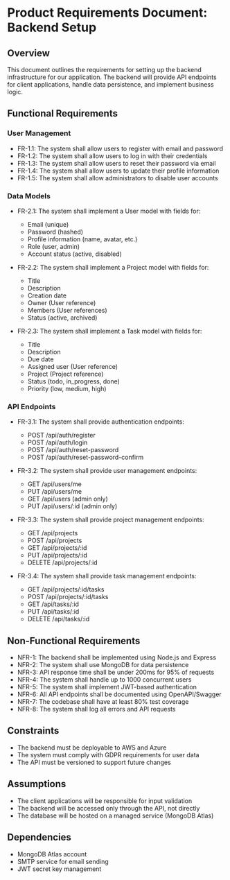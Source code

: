 # Product Requirements Document: Backend Setup

## Overview

This document outlines the requirements for setting up the backend infrastructure for our application. The backend will provide API endpoints for client applications, handle data persistence, and implement business logic.

## Functional Requirements

### User Management

- FR-1.1: The system shall allow users to register with email and password
- FR-1.2: The system shall allow users to log in with their credentials
- FR-1.3: The system shall allow users to reset their password via email
- FR-1.4: The system shall allow users to update their profile information
- FR-1.5: The system shall allow administrators to disable user accounts

### Data Models

- FR-2.1: The system shall implement a User model with fields for:
  - Email (unique)
  - Password (hashed)
  - Profile information (name, avatar, etc.)
  - Role (user, admin)
  - Account status (active, disabled)

- FR-2.2: The system shall implement a Project model with fields for:
  - Title
  - Description
  - Creation date
  - Owner (User reference)
  - Members (User references)
  - Status (active, archived)

- FR-2.3: The system shall implement a Task model with fields for:
  - Title
  - Description
  - Due date
  - Assigned user (User reference)
  - Project (Project reference)
  - Status (todo, in_progress, done)
  - Priority (low, medium, high)

### API Endpoints

- FR-3.1: The system shall provide authentication endpoints:
  - POST /api/auth/register
  - POST /api/auth/login
  - POST /api/auth/reset-password
  - POST /api/auth/reset-password-confirm

- FR-3.2: The system shall provide user management endpoints:
  - GET /api/users/me
  - PUT /api/users/me
  - GET /api/users (admin only)
  - PUT /api/users/:id (admin only)

- FR-3.3: The system shall provide project management endpoints:
  - GET /api/projects
  - POST /api/projects
  - GET /api/projects/:id
  - PUT /api/projects/:id
  - DELETE /api/projects/:id

- FR-3.4: The system shall provide task management endpoints:
  - GET /api/projects/:id/tasks
  - POST /api/projects/:id/tasks
  - GET /api/tasks/:id
  - PUT /api/tasks/:id
  - DELETE /api/tasks/:id

## Non-Functional Requirements

- NFR-1: The backend shall be implemented using Node.js and Express
- NFR-2: The system shall use MongoDB for data persistence
- NFR-3: API response time shall be under 200ms for 95% of requests
- NFR-4: The system shall handle up to 1000 concurrent users
- NFR-5: The system shall implement JWT-based authentication
- NFR-6: All API endpoints shall be documented using OpenAPI/Swagger
- NFR-7: The codebase shall have at least 80% test coverage
- NFR-8: The system shall log all errors and API requests

## Constraints

- The backend must be deployable to AWS and Azure
- The system must comply with GDPR requirements for user data
- The API must be versioned to support future changes

## Assumptions

- The client applications will be responsible for input validation
- The backend will be accessed only through the API, not directly
- The database will be hosted on a managed service (MongoDB Atlas)

## Dependencies

- MongoDB Atlas account
- SMTP service for email sending
- JWT secret key management
